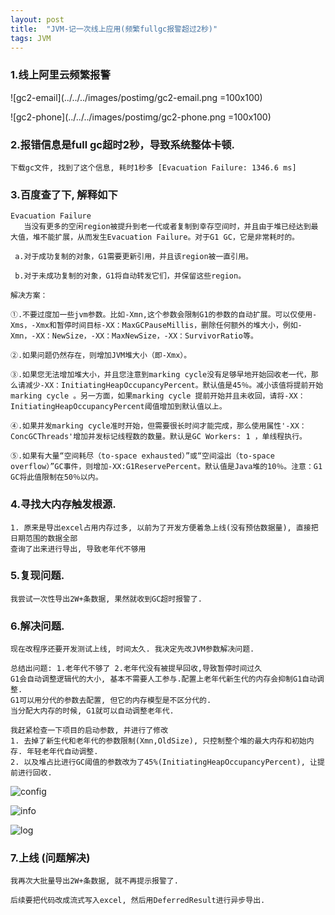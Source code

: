 ```yaml
---
layout: post
title:  "JVM-记一次线上应用(频繁fullgc报警超过2秒)"
tags: JVM
---
```


### 1.线上阿里云频繁报警
    
![gc2-email](../../../images/postimg/gc2-email.png  =100x100)

![gc2-phone](../../../images/postimg/gc2-phone.png  =100x100)

### 2.报错信息是full gc超时2秒，导致系统整体卡顿.

    下载gc文件, 找到了这个信息, 耗时1秒多 [Evacuation Failure: 1346.6 ms]
     
### 3.百度查了下, 解释如下

    Evacuation Failure
       当没有更多的空闲region被提升到老一代或者复制到幸存空间时，并且由于堆已经达到最大值，堆不能扩展，从而发生Evacuation Failure。对于G1 GC，它是非常耗时的。 
    
     a.对于成功复制的对象，G1需要更新引用，并且该region被一直引用。
    
     b.对于未成功复制的对象，G1将自动转发它们，并保留这些region。
    
    解决方案：
    
    ①.不要过度加一些jvm参数。比如-Xmn,这个参数会限制G1的参数的自动扩展。可以仅使用-Xms，-Xmx和暂停时间目标-XX：MaxGCPauseMillis，删除任何额外的堆大小，例如-Xmn，-XX：NewSize，-XX：MaxNewSize，-XX：SurvivorRatio等。
    
    ②.如果问题仍然存在，则增加JVM堆大小（即-Xmx）。
    
    ③.如果您无法增加堆大小，并且您注意到marking cycle没有足够早地开始回收老一代，那么请减少-XX：InitiatingHeapOccupancyPercent。默认值是45％。减小该值将提前开始marking cycle 。另一方面，如果marking cycle 提前开始并且未收回，请将-XX：InitiatingHeapOccupancyPercent阈值增加到默认值以上。
    
    ④.如果并发marking cycle准时开始，但需要很长时间才能完成，那么使用属性'-XX：ConcGCThreads'增加并发标记线程数的数量。默认是GC Workers: 1 ，单线程执行。
    
    ⑤.如果有大量“空间耗尽（to-space exhausted）”或“空间溢出（to-space overflow）”GC事件，则增加-XX:G1ReservePercent。默认值是Java堆的10％。注意：G1 GC将此值限制在50％以内。
    
### 4.寻找大内存触发根源.

    1. 原来是导出excel占用内存过多, 以前为了开发方便着急上线(没有预估数据量), 直接把日期范围的数据全部
    查询了出来进行导出, 导致老年代不够用
   
    
### 5.复现问题.
    
    我尝试一次性导出2W+条数据, 果然就收到GC超时报警了.  
 
### 6.解决问题. 

    现在改程序还要开发测试上线, 时间太久. 我决定先改JVM参数解决问题.
    
    总结出问题: 1.老年代不够了 2.老年代没有被提早回收,导致暂停时间过久
    G1会自动调整逻辑代的大小, 基本不需要人工参与.配置上老年代新生代的内存会抑制G1自动调整.
    G1可以用分代的参数去配置, 但它的内存模型是不区分代的. 
    当分配大内存的时候, G1就可以自动调整老年代.
    
    我赶紧检查一下项目的启动参数, 并进行了修改 
    1. 去掉了新生代和老年代的参数限制(Xmn,OldSize), 只控制整个堆的最大内存和初始内存. 年轻老年代自动调整.
    2. 以及堆占比进行GC阈值的参数改为了45%(InitiatingHeapOccupancyPercent), 让提前进行回收.

![config](../../../images/postimg/gc2-config.jpg)

![info](../../../images/postimg/gc2-info.jpg)
   
![log](../../../images/postimg/gc2-log.jpg)
   
### 7.上线 (问题解决)

    我再次大批量导出2W+条数据, 就不再提示报警了. 
    
    后续要把代码改成流式写入excel, 然后用DeferredResult进行异步导出.
